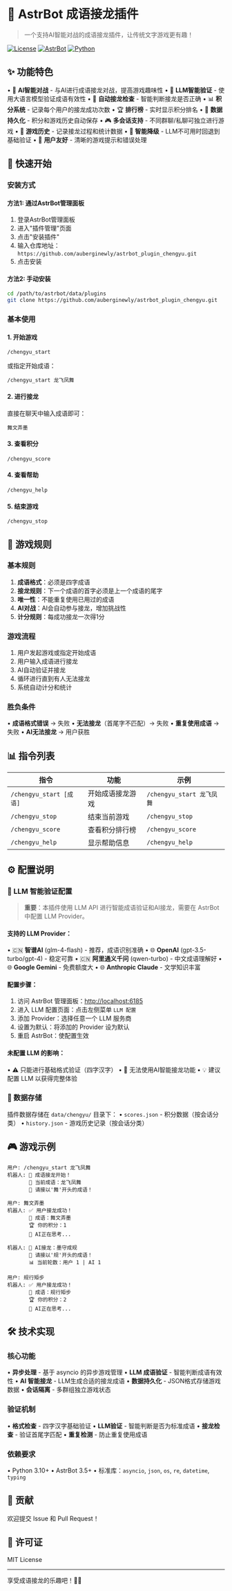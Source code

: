 # 🐉 AstrBot 成语接龙插件

> 一个支持AI智能对战的成语接龙插件，让传统文字游戏更有趣！

[![License](https://img.shields.io/badge/license-MIT-blue.svg)](LICENSE)
[![AstrBot](https://img.shields.io/badge/AstrBot-3.5+-green.svg)](https://github.com/Soulter/AstrBot)
[![Python](https://img.shields.io/badge/Python-3.10+-yellow.svg)](https://www.python.org/)

## ✨ 功能特色

• 🤖 **AI智能对战** - 与AI进行成语接龙对战，提高游戏趣味性
• 🎯 **LLM智能验证** - 使用大语言模型验证成语有效性
• 🔗 **自动接龙检查** - 智能判断接龙是否正确
• 📊 **积分系统** - 记录每个用户的接龙成功次数
• 🏆 **排行榜** - 实时显示积分排名
• 💾 **数据持久化** - 积分和游戏历史自动保存
• 🎮 **多会话支持** - 不同群聊/私聊可独立进行游戏
• 📝 **游戏历史** - 记录接龙过程和统计数据
• 🔄 **智能降级** - LLM不可用时回退到基础验证
• 🎨 **用户友好** - 清晰的游戏提示和错误处理

## 🚀 快速开始

### 安装方式

#### 方法1: 通过AstrBot管理面板
1. 登录AstrBot管理面板
2. 进入"插件管理"页面
3. 点击"安装插件"
4. 输入仓库地址：`https://github.com/auberginewly/astrbot_plugin_chengyu.git`
5. 点击安装

#### 方法2: 手动安装
```bash
cd /path/to/astrbot/data/plugins
git clone https://github.com/auberginewly/astrbot_plugin_chengyu.git
```

### 基本使用

#### 1. 开始游戏
```
/chengyu_start
```
或指定开始成语：
```
/chengyu_start 龙飞凤舞
```

#### 2. 进行接龙
直接在聊天中输入成语即可：
```
舞文弄墨
```

#### 3. 查看积分
```
/chengyu_score
```

#### 4. 查看帮助
```
/chengyu_help
```

#### 5. 结束游戏
```
/chengyu_stop
```

## 🎯 游戏规则

### 基本规则
1. **成语格式**：必须是四字成语
2. **接龙规则**：下一个成语的首字必须是上一个成语的尾字
3. **唯一性**：不能重复使用已用过的成语
4. **AI对战**：AI会自动参与接龙，增加挑战性
5. **计分规则**：每成功接龙一次得1分

### 游戏流程
1. 用户发起游戏或指定开始成语
2. 用户输入成语进行接龙
3. AI自动验证并接龙
4. 循环进行直到有人无法接龙
5. 系统自动计分和统计

### 胜负条件
• **成语格式错误** → 失败
• **无法接龙**（首尾字不匹配）→ 失败
• **重复使用成语** → 失败
• **AI无法接龙** → 用户获胜

## 📊 指令列表

| 指令 | 功能 | 示例 |
|------|------|------|
| `/chengyu_start [成语]` | 开始成语接龙游戏 | `/chengyu_start 龙飞凤舞` |
| `/chengyu_stop` | 结束当前游戏 | `/chengyu_stop` |
| `/chengyu_score` | 查看积分排行榜 | `/chengyu_score` |
| `/chengyu_help` | 显示帮助信息 | `/chengyu_help` |

## ⚙️ 配置说明

### 🤖 LLM 智能验证配置

> **重要**：本插件使用 LLM API 进行智能成语验证和AI接龙，需要在 AstrBot 中配置 LLM Provider。

#### 支持的 LLM Provider：
• 🇨🇳 **智谱AI** (glm-4-flash) - 推荐，成语识别准确
• 🌐 **OpenAI** (gpt-3.5-turbo/gpt-4) - 稳定可靠
• 🇨🇳 **阿里通义千问** (qwen-turbo) - 中文成语理解好
• 🌐 **Google Gemini** - 免费额度大
• 🌐 **Anthropic Claude** - 文学知识丰富

#### 配置步骤：
1. 访问 AstrBot 管理面板：[http://localhost:6185](http://localhost:6185/)
2. 进入 LLM 配置页面：点击左侧菜单 `LLM 配置`
3. 添加 Provider：选择任意一个 LLM 服务商
4. 设置为默认：将添加的 Provider 设为默认
5. 重启 AstrBot：使配置生效

#### 未配置 LLM 的影响：
• ⚠️ 只能进行基础格式验证（四字汉字）
• 🤖 无法使用AI智能接龙功能
• 💡 建议配置 LLM 以获得完整体验

### 📁 数据存储

插件数据存储在 `data/chengyu/` 目录下：
• `scores.json` - 积分数据（按会话分类）
• `history.json` - 游戏历史记录（按会话分类）

## 🎮 游戏示例

```
用户: /chengyu_start 龙飞凤舞
机器人: 🐉 成语接龙开始！
       🎯 当前成语：龙飞凤舞
       👤 请接以'舞'开头的成语！

用户: 舞文弄墨
机器人: ✅ 用户接龙成功！
       📝 成语：舞文弄墨
       🏆 你的积分：1
       🤖 AI正在思考...

机器人: 🤖 AI接龙：墨守成规
       👤 请接以'规'开头的成语！
       📊 当前轮数：用户 1 | AI 1

用户: 规行矩步
机器人: ✅ 用户接龙成功！
       📝 成语：规行矩步
       🏆 你的积分：2
       🤖 AI正在思考...
```

## 🛠️ 技术实现

### 核心功能
• **异步处理** - 基于 asyncio 的异步游戏管理
• **LLM 成语验证** - 智能判断成语有效性
• **AI 智能接龙** - LLM生成合适的接龙成语
• **数据持久化** - JSON格式存储游戏数据
• **会话隔离** - 多群组独立游戏状态

### 验证机制
• **格式检查** - 四字汉字基础验证
• **LLM验证** - 智能判断是否为标准成语
• **接龙检查** - 验证首尾字匹配
• **重复检测** - 防止重复使用成语

### 依赖要求
• Python 3.10+
• AstrBot 3.5+
• 标准库：`asyncio`, `json`, `os`, `re`, `datetime`, `typing`

## 🤝 贡献

欢迎提交 Issue 和 Pull Request！

## 📄 许可证

MIT License

---

享受成语接龙的乐趣吧！🐉✨
